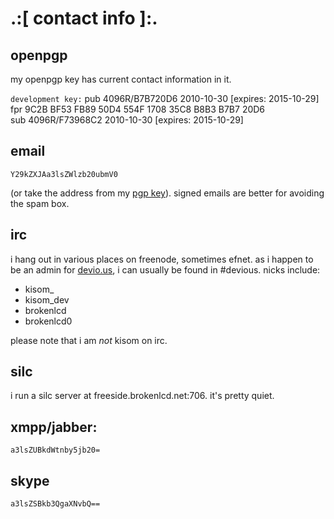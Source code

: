 .:[ contact info ]:.
====================


openpgp
-------
my openpgp key has current contact information in it.

`development key:`
    pub   4096R/B7B720D6 2010-10-30 [expires: 2015-10-29]  
      fpr  9C2B BF53 FB89 50D4 554F  1708 35C8 B8B3 B7B7 20D6   
    sub   4096R/F73968C2 2010-10-30 [expires: 2015-10-29]   


email
-----
`Y29kZXJAa3lsZWlzb20ubmV0`   

(or take the address from my [pgp key](keys/coder.pub)). signed
emails are better for avoiding the spam box.


irc
---
i hang out in various places on freenode, sometimes efnet. as i happen
to be an admin for [devio.us](http://devio.us), i can usually be found
in #devious. nicks include:

* kisom\_
* kisom\_dev
* brokenlcd
* brokenlcd0

please note that i am _not_ kisom on irc.


silc
----
i run a silc server at freeside.brokenlcd.net:706. it's pretty quiet.


xmpp/jabber:
------------
`a3lsZUBkdWtnby5jb20=`


skype
-----
`a3lsZSBkb3QgaXNvbQ==`



